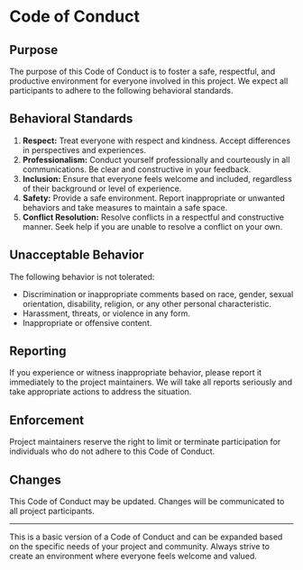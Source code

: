 # Code of Conduct

## Purpose

The purpose of this Code of Conduct is to foster a safe, respectful, and productive environment for everyone involved in this project. We expect all participants to adhere to the following behavioral standards.

## Behavioral Standards

1. **Respect:** Treat everyone with respect and kindness. Accept differences in perspectives and experiences.
2. **Professionalism:** Conduct yourself professionally and courteously in all communications. Be clear and constructive in your feedback.
3. **Inclusion:** Ensure that everyone feels welcome and included, regardless of their background or level of experience.
4. **Safety:** Provide a safe environment. Report inappropriate or unwanted behaviors and take measures to maintain a safe space.
5. **Conflict Resolution:** Resolve conflicts in a respectful and constructive manner. Seek help if you are unable to resolve a conflict on your own.

## Unacceptable Behavior

The following behavior is not tolerated:

- Discrimination or inappropriate comments based on race, gender, sexual orientation, disability, religion, or any other personal characteristic.
- Harassment, threats, or violence in any form.
- Inappropriate or offensive content.

## Reporting

If you experience or witness inappropriate behavior, please report it immediately to the project maintainers. We will take all reports seriously and take appropriate actions to address the situation.

## Enforcement

Project maintainers reserve the right to limit or terminate participation for individuals who do not adhere to this Code of Conduct.

## Changes

This Code of Conduct may be updated. Changes will be communicated to all project participants.

---

This is a basic version of a Code of Conduct and can be expanded based on the specific needs of your project and community. Always strive to create an environment where everyone feels welcome and valued.

